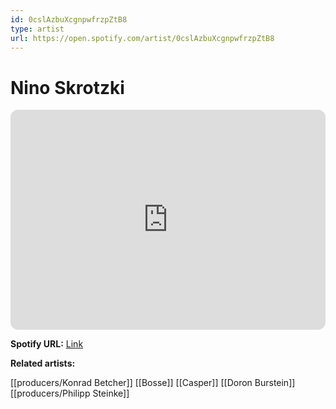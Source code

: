 ```yaml
---
id: 0cslAzbuXcgnpwfrzpZtB8
type: artist
url: https://open.spotify.com/artist/0cslAzbuXcgnpwfrzpZtB8
---
```

# Nino Skrotzki

<iframe style="border-radius:12px" src="https://open.spotify.com/embed/artist/0cslAzbuXcgnpwfrzpZtB8" width="100%" height="352" frameBorder="0" allowfullscreen="" allow="autoplay; clipboard-write; encrypted-media; fullscreen; picture-in-picture" loading="lazy"></iframe>

**Spotify URL:** [Link](https://open.spotify.com/artist/0cslAzbuXcgnpwfrzpZtB8)

**Related artists:**

[[producers/Konrad Betcher]]
[[Bosse]]
[[Casper]]
[[Doron Burstein]]
[[producers/Philipp Steinke]]
